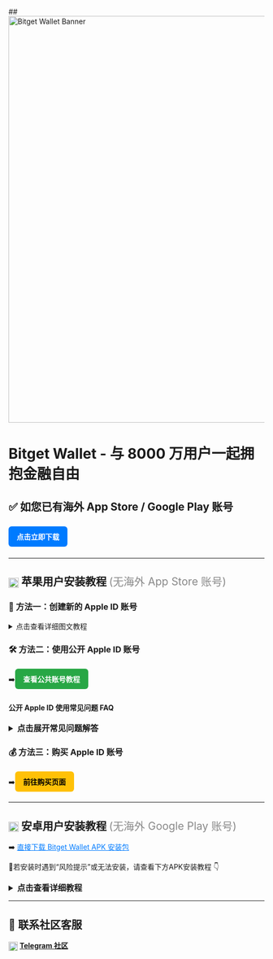 ##<!-- Banner -->
<img src="https://cdn.bitkeep.vip/operation/u_b_27f96860-582b-11f0-a200-6798ef212d76.jpeg" alt="Bitget Wallet Banner" width="800"/>

<h1>Bitget Wallet - 与 8000 万用户一起拥抱金融自由</h1>

<h2>✅ 如您已有海外 App Store / Google Play 账号</h2>
<a href="https://bitgetwallet.onelink.me/6Vx1/51jsnt2g" style="display:inline-block;padding:10px 16px;background:#007bff;color:#fff;text-decoration:none;border-radius:6px;margin:8px 0; font-weight: bold;">点击立即下载</a>

<hr/>

<h2><img src="https://img.icons8.com/ios-filled/25/000000/mac-os.png" width="20" style="vertical-align: middle;"/> 苹果用户安装教程 <span style="font-weight:normal;color:#888">(无海外 App Store 账号)</span></h2>

<h3>📘 方法一：创建新的 Apple ID 账号</h3>
<details>
  <summary>点击查看详细图文教程</summary>
  <img src="https://cdn.bitkeep.vip/operation/u_b_47995ff0-582a-11f0-a200-6798ef212d76.jpeg" width="800" alt="创建苹果新账号 - 步骤1"/>
  <img src="https://cdn.bitkeep.vip/operation/u_b_47a48380-582a-11f0-a200-6798ef212d76.jpeg" width="800" alt="创建苹果新账号 - 步骤2"/>
  <img src="https://cdn.bitkeep.vip/operation/u_b_47a6f480-582a-11f0-a200-6798ef212d76.jpeg" width="800" alt="创建苹果新账号 - 步骤3"/>
</details>

<h3>🛠️ 方法二：使用公开 Apple ID 账号</h3>
➡️<a href="https://www.xgjs.top/" style="display:inline-block;padding:10px 16px;background:#28a745;color:#fff;text-decoration:none;border-radius:6px;margin:6px 0; font-weight: bold;">查看公共账号教程</a>

<h4>公开 Apple ID 使用常见问题 FAQ</h4>
<details>
  <summary style="font-size: 16px; font-weight: bold; cursor: pointer;">点击展开常见问题解答</summary>
  <ul style="line-height: 1.8; margin-top: 12px;">
    <li><strong>Q：</strong>登录公共 Apple ID 时提示「双重验证」怎么办？<br/>
        <strong>A：</strong>清除浏览器缓存，刷新页面获取新账号，并严格按教程登录。
    </li>
    <li><strong>Q：</strong>手机出现「丢失的 iPhone」，提示联系私人账号怎么办？<br/>
        <strong>A：</strong>输入正确锁屏密码解除限制，并立即退出公共账号。
    </li>
    <li><strong>Q：</strong>下载 Bitget Wallet 时提示「App 不可用」怎么办？<br/>
        <strong>A：</strong>检查 Apple ID 地区是否为中国大陆，重新登录后再下载。
    </li>
    <li><strong>Q：</strong>App Store 提示「验证失败」怎么办？<br/>
        <strong>A：</strong>使用原始下载账号更新，或卸载后用当前账号重新安装。
    </li>
    <li><strong>Q：</strong>下载提示「此项目已不再提供」怎么办？<br/>
        <strong>A：</strong>删除旧版本 App，重新下载安装最新版即可。
    </li>
    <li><strong>Q：</strong>公共 Apple ID 安全吗？<br/>
        <strong>A：</strong>用于临时下载是安全的，但请勿绑定隐私信息。
    </li>
    <li><strong>Q：</strong>账号创建后登录不了 App Store？<br/>
        <strong>A：</strong>请检查网络环境是否为海外 IP，必要时使用 VPN。
    </li>
  </ul>
</details>

<h3>💰 方法三：购买 Apple ID 账号</h3>
➡️<a href="https://buy.vntos.com/buy/11" style="display:inline-block;padding:10px 16px;background:#ffc107;color:#000;text-decoration:none;border-radius:6px;margin:6px 0; font-weight: bold;">前往购买页面</a>

<hr/>

<h2><img src="https://img.icons8.com/ios-filled/25/000000/android-os.png" width="20" style="vertical-align: middle;"/> 安卓用户安装教程 <span style="font-weight:normal;color:#888">(无海外 Google Play 账号)</span></h2>

➡️ <a href="https://static.bitkeep.vip/apk/9120/BitgetWallet9120_official.apk" target="_blank" style="color: #007bff; text-decoration: underline;">直接下载 Bitget Wallet APK 安装包</a>

<p style="margin-top: 10px;">🔔若安装时遇到“风险提示”或无法安装，请查看下方APK安装教程 👇</p>

<details style="margin-top: 10px;">
  <summary style="font-size: 16px; font-weight: bold; cursor: pointer;">点击查看详细教程</summary>
  <img src="https://cdn.bitkeep.vip/operation/u_b_9d919580-582a-11f0-a200-6798ef212d76.jpeg" width="800" alt="安卓安装步骤1" style="margin: 10px 0;"/>
  <img src="https://cdn.bitkeep.vip/operation/u_b_9d9258d0-582a-11f0-a200-6798ef212d76.jpeg" width="800" alt="安卓安装步骤2"/>
</details>

<hr/>

<h2>💬 联系社区客服</h2>
<p>
  <img src="https://img.icons8.com/ios-filled/25/000000/telegram-app.png" width="18" style="vertical-align: middle;"/> 
  <a href="https://t.me/Bitget_Wallet_CN" style="font-weight: bold;">Telegram 社区</a>
</p>
